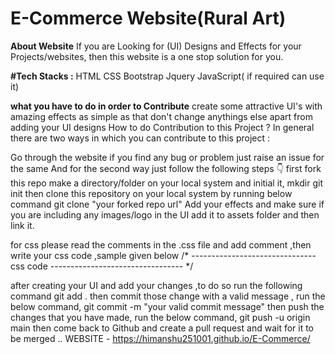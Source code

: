 # E-Commerce Website(Rural Art)
**About Website**
If you are Looking for (UI) Designs and Effects for your Projects/websites, then this website is a one stop solution for you. 

**#Tech Stacks :**
HTML
CSS
Bootstrap
Jquery
JavaScript( if required can use it)

**what you have to do in order to Contribute**
create some attractive UI's with amazing effects as simple as that
don't change anythings else apart from adding your UI designs
How to do Contribution to this Project ?
In general there are two ways in which you can contribute to this project :

Go through the website if you find any bug or problem just raise an issue for the same
And for the second way just follow the following steps 👇
first fork this repo
make a directory/folder on your local system and initial it,
mkdir <your directory name>
git init
then clone this repository on your local system by running below command
git clone "your forked repo url"
Add your effects and make sure if you are including any images/logo in the UI add it to assets folder and then link it.

for css please read the comments in the .css file and add comment ,then write your css code ,sample given below
/* -------------------------------  css code --------------------------------- */

after creating your UI and add your changes ,to do so run the following command
git add .
then commit those change with a valid message , run the below command,
git commit -m "your valid commit message"
then push the changes that you have made, run the below command,
git push -u origin main
then come back to Github and create a pull request and wait for it to be merged ..
WEBSITE - https://himanshu251001.github.io/E-Commerce/

